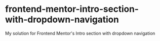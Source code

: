 # frontend-mentor-intro-section-with-dropdown-navigation
My solution for Frontend Mentor's Intro section with dropdown navigation
